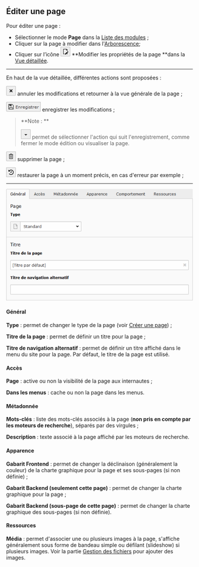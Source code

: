 ## Éditer une page

Pour éditer une page :

* Sélectionner le mode **Page** dans la [Liste des modules](/présentation-de-typo3/se-reperer-dans-le-backend.md) ;
* Cliquer sur la page à modifier dans l'[Arborescence](/présentation-de-typo3/se-reperer-dans-le-backend.md);
* Cliquer sur l’icône ![](/assets/add_page_edit.png) **Modifier les propriétés de la page **dans la [Vue détaillée](/présentation-de-typo3/se-reperer-dans-le-backend.md).

---

En haut de la vue détaillée, différentes actions sont proposées :

![](/assets/btn_page_cancel.png.png) annuler les modifications et retourner à la vue générale de la page ;

![](/assets/btn_page_save.png) enregistrer les modifications ;

> **Note : **
>
> ![](/assets/btn_page_other.png) permet de sélectionner l'action qui suit l'enregistrement, comme fermer le mode édition ou visualiser la page.

![](/assets/btn_page_remove.png) supprimer la page ;

![](/assets/btn_page_restore.png) restaurer la page à un moment précis, en cas d'erreur par exemple ;

---

![](/assets/add_page_edit_1.png)

#### Général

**Type** : permet de changer le type de la page \(voir [Créer une page](/gestion-des-pages/creer-une-page.md)\) ;

**Titre de la page** : permet de définir un titre pour la page ;

**Titre de navigation alternatif** : permet de définir un titre affiché dans le menu du site pour la page. Par défaut, le titre de la page est utilisé.

#### **Accès**

**Page** : active ou non la visibilité de la page aux internautes ;

**Dans les menus** : cache ou non la page dans les menus.

#### Métadonnée

**Mots-clés** : liste des mots-clés associés à la page \(**non pris en compte par les moteurs de recherche**\), séparés par des virgules ;

**Description** : texte associé à la page affiché par les moteurs de recherche.

#### Apparence

**Gabarit Frontend** : permet de changer la déclinaison \(généralement la couleur\) de la charte graphique pour la page et ses sous-pages \(si non définie\) ;

**Gabarit Backend \(seulement cette page\)** : permet de changer la charte graphique pour la page ;

**Gabarit Backend \(sous-page de cette page\)** : permet de changer la charte graphique des sous-pages \(si non définie\).

#### Ressources

**Média** : permet d'associer une ou plusieurs images à la page, s'affiche généralement sous forme de bandeau simple ou défilant \(slideshow\) si plusieurs images. Voir la partie [Gestion des fichiers](/gestion-des-fichiers.md) pour ajouter des images.

